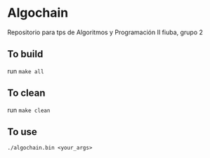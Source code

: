 # Algochain
Repositorio para tps de Algoritmos y Programación II fiuba, grupo 2

## To build
run ```make all```

## To clean
run ```make clean```

## To use
```./algochain.bin <your_args>```
